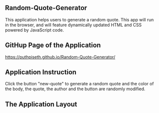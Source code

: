 ## Random-Quote-Generator

This application helps users to generate a random quote. This app will run in the browser, and will feature dynamically updated HTML and CSS powered by JavaScript code.

## GitHup Page of the Application

https://puthpiseth.github.io/Random-Quote-Generator/

## Application Instruction

Click the button "new-quote" to generate a random quote and the color of the body, the quote, the author and the button are randomly modified.

## The Application Layout
